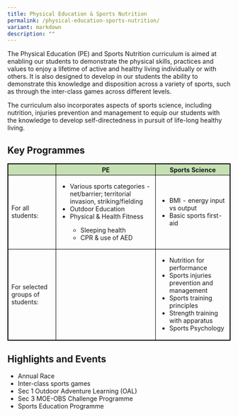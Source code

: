 ```yaml
---
title: Physical Education & Sports Nutrition
permalink: /physical-education-sports-nutrition/
variant: markdown
description: ""
---
```

The Physical Education (PE) and Sports Nutrition curriculum is aimed at enabling our students to demonstrate the physical skills, practices and values to enjoy a lifetime of active and healthy living individually or with others. It is also designed to develop in our students the ability to demonstrate this knowledge and disposition across a variety of sports, such as through the inter-class games across different levels.

The curriculum also incorporates aspects of sports science, including nutrition, injuries prevention and management  to equip our students with the knowledge to develop self-directedness in pursuit of life-long healthy living.

## Key Programmes

<style type="text/css">
table, th, td, tr {
	border: 1px solid black;
	font-size:14px;
	}

	ol.small {list-style-type: lower-roman;font-size:14px;}
	
.tg-s7g5{background-color:#C5E0B3; vertical-align:top
	}

	p.small{
#   line-height: 1.0; font-style:italic; font-size: 16px;
}
</style>
<table style="width:100%">
<thead>
<tr>
<th class="tg-s7g5"> </th>
<th class="tg-s7g5">PE</th>
<th class="tg-s7g5">Sports Science</th>
</tr>
</thead>
<tbody>
<tr>
 <td>For all students:</td>
		
<td>
<ul><li>Various sports categories - net/barrier; territorial invasion, striking/fielding</li>
<li>Outdoor Education</li>
<li> Physical &amp; Health Fitness</li>
<ul><li>Sleeping health</li>
<li>CPR &amp; use of AED</li>
</ul></ul></td>
	
<td>
<ul><li>BMI - energy input vs output</li>
<li>Basic sports first-aid</li></ul></td></tr>
	
<tr>
<td>For selected groups of students:</td><td>
</td>
<td>

<ul><li>Nutrition for performance</li>
    
<li>Sports injuries prevention and management</li>
    
<li>Sports training principles</li>
    
<li>Strength training with apparatus</li>
    
<li>Sports Psychology</li></ul>
</td></tr>
</tbody></table>
	
## Highlights and Events

<ul><li>Annual Race</li>
<li>Inter-class sports games</li>
<li>Sec 1 Outdoor Adventure Learning (OAL)</li>
<li>Sec 3 MOE-OBS Challenge Programme</li>
<li>Sports Education Programme</li></ul>